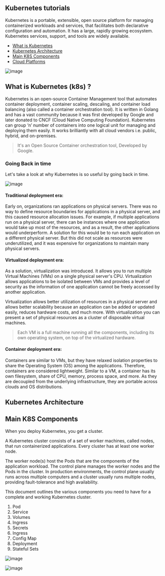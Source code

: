 ## Kubernetes tutorials

Kubernetes is a portable, extensible, open source platform for managing containerized workloads and services, that facilitates both declarative configuration and automation. It has a large, rapidly growing ecosystem. Kubernetes services, support, and tools are widely available.

- [What is Kubernetes ](#what-is-kubernetes-k8s-)
- [Kubernetes Architecture ](#open-source-cloud-platforms)
- [Main K8S Components](#main-k8s-components)
- [Cloud Platforms](#cloud-platforms)


![image](https://github.com/itanand/devops-for-all/assets/38817976/a2d162f9-3df3-455a-a49e-e75c931c37aa)


## What is Kubernetes (k8s) ?

Kubernetes is an open-source Container Management tool that automates container deployment, container scaling, descaling, and container load balancing (also called a container orchestration tool). It is written in Golang and has a vast community because it was first developed by Google and later donated to CNCF (Cloud Native Computing Foundation). Kubernetes can group ‘n’ number of containers into one logical unit for managing and deploying them easily. It works brilliantly with all cloud vendors i.e. public, hybrid, and on-premises. 

> It's an Open Source Container orchestration tool, Developed by Google.

### Going Back in time 

Let's take a look at why Kubernetes is so useful by going back in time.

![image](https://github.com/itanand/devops-for-all/assets/38817976/4be1cf3f-93ad-4ff7-8efc-ced1c05a2a05)


#### Traditional deployment era:

Early on, organizations ran applications on physical servers. There was no way to define resource boundaries for applications in a physical server, and this caused resource allocation issues. For example, if multiple applications run on a physical server, there can be instances where one application would take up most of the resources, and as a result, the other applications would underperform. A solution for this would be to run each application on a different physical server. But this did not scale as resources were underutilized, and it was expensive for organizations to maintain many physical servers.

#### Virtualized deployment era:

As a solution, virtualization was introduced. It allows you to run multiple Virtual Machines (VMs) on a single physical server's CPU. Virtualization allows applications to be isolated between VMs and provides a level of security as the information of one application cannot be freely accessed by another application.

Virtualization allows better utilization of resources in a physical server and allows better scalability because an application can be added or updated easily, reduces hardware costs, and much more. With virtualization you can present a set of physical resources as a cluster of disposable virtual machines.

> Each VM is a full machine running all the components, including its own operating system, on top of the virtualized hardware.

#### Container deployment era:

Containers are similar to VMs, but they have relaxed isolation properties to share the Operating System (OS) among the applications. Therefore, containers are considered lightweight. Similar to a VM, a container has its own filesystem, share of CPU, memory, process space, and more. As they are decoupled from the underlying infrastructure, they are portable across clouds and OS distributions.

## Kubernetes Architecture 



## Main K8S Components 

When you deploy Kubernetes, you get a cluster.

A Kubernetes cluster consists of a set of worker machines, called nodes, that run containerized applications. Every cluster has at least one worker node.

The worker node(s) host the Pods that are the components of the application workload. The control plane manages the worker nodes and the Pods in the cluster. In production environments, the control plane usually runs across multiple computers and a cluster usually runs multiple nodes, providing fault-tolerance and high availability.

This document outlines the various components you need to have for a complete and working Kubernetes cluster.

<ol>
  <li>Pod  </li>
  <li>Service </li>
  <li>Volumes  </li>
  <li>Ingress </li>
  <li>Secrets </li>
  <li> Ingress </li>
  <li>Config Map </li>
  <li>Deployment </li>
  <li> Stateful Sets</li>
</ol>

![image](https://github.com/itanand/devops-for-all/assets/38817976/9724a4b5-5eaa-4acd-aed2-1e30fd371054)



![image](https://github.com/itanand/devops-for-all/assets/38817976/402d20c0-21cc-4f59-90b6-d8b1ea690287)


